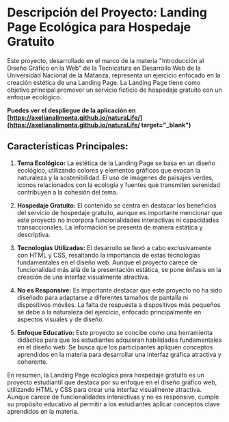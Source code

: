 # Descripción del Proyecto: Landing Page Ecológica para Hospedaje Gratuito

Este proyecto, desarrollado en el marco de la materia "Introducción al Diseño Gráfico en la Web" de la Tecnicatura en Desarrollo Web de la Universidad Nacional de la Matanza, representa un ejercicio enfocado en la creación estética de una Landing Page. La Landing Page tiene como objetivo principal promover un servicio ficticio de hospedaje gratuito con un enfoque ecológico.

**Puedes ver el despliegue de la aplicación en [https://axelianalimonta.github.io/naturaLife/](https://axelianalimonta.github.io/naturaLife/ target="_blank")**

## Características Principales:

1. **Tema Ecológico:**
   La estética de la Landing Page se basa en un diseño ecológico, utilizando colores y elementos gráficos que evocan la naturaleza y la sostenibilidad. El uso de imágenes de paisajes verdes, íconos relacionados con la ecología y fuentes que transmiten serenidad contribuyen a la cohesión del tema.

2. **Hospedaje Gratuito:**
   El contenido se centra en destacar los beneficios del servicio de hospedaje gratuito, aunque es importante mencionar que este proyecto no incorpora funcionalidades interactivas ni capacidades transaccionales. La información se presenta de manera estática y descriptiva.

3. **Tecnologías Utilizadas:**
   El desarrollo se llevó a cabo exclusivamente con HTML y CSS, resaltando la importancia de estas tecnologías fundamentales en el diseño web. Aunque el proyecto carece de funcionalidad más allá de la presentación estática, se pone énfasis en la creación de una interfaz visualmente atractiva.

4. **No es Responsive:**
   Es importante destacar que este proyecto no ha sido diseñado para adaptarse a diferentes tamaños de pantalla ni dispositivos móviles. La falta de respuesta a dispositivos más pequeños se debe a la naturaleza del ejercicio, enfocado principalmente en aspectos visuales y de diseño.

5. **Enfoque Educativo:**
   Este proyecto se concibe como una herramienta didáctica para que los estudiantes adquieran habilidades fundamentales en el diseño web. Se busca que los participantes apliquen conceptos aprendidos en la materia para desarrollar una interfaz gráfica atractiva y coherente.

En resumen, la Landing Page ecológica para hospedaje gratuito es un proyecto estudiantil que destaca por su enfoque en el diseño gráfico web, utilizando HTML y CSS para crear una interfaz visualmente atractiva. Aunque carece de funcionalidades interactivas y no es responsive, cumple su propósito educativo al permitir a los estudiantes aplicar conceptos clave aprendidos en la materia.
